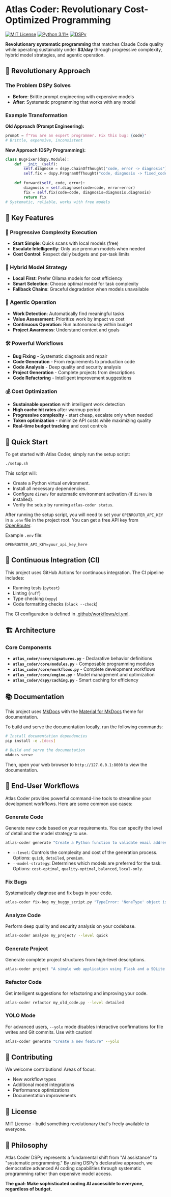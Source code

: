 # Atlas Coder: Revolutionary Cost-Optimized Programming

[![MIT License](https://img.shields.io/badge/License-MIT-green.svg)](LICENSE)
[![Python 3.11+](https://img.shields.io/badge/python-3.11+-blue.svg)](https://www.python.org/downloads/)
[![DSPy](https://img.shields.io/badge/DSPy-2.6+-orange.svg)](https://github.com/stanfordnlp/dspy)


**Revolutionary systematic programming** that matches Claude Code quality while operating sustainably under **$3/day** through progressive complexity, hybrid model strategies, and agentic operation.

## 🚀 Revolutionary Approach

### The Problem DSPy Solves
- **Before**: Brittle prompt engineering with expensive models
- **After**: Systematic programming that works with any model

### Example Transformation

**Old Approach (Prompt Engineering):**
```python
prompt = f"You are an expert programmer. Fix this bug: {code}"
# Brittle, expensive, inconsistent
```

**New Approach (DSPy Programming):**
```python
class BugFixer(dspy.Module):
    def __init__(self):
        self.diagnose = dspy.ChainOfThought("code, error -> diagnosis")
        self.fix = dspy.ProgramOfThought("code, diagnosis -> fixed_code")
    
    def forward(self, code, error):
        diagnosis = self.diagnose(code=code, error=error)
        fix = self.fix(code=code, diagnosis=diagnosis.diagnosis)
        return fix
# Systematic, reliable, works with free models
```

## 🎯 Key Features

### 🧠 Progressive Complexity Execution
- **Start Simple**: Quick scans with local models (free)
- **Escalate Intelligently**: Only use premium models when needed
- **Cost Control**: Respect daily budgets and per-task limits

### 🔄 Hybrid Model Strategy  
- **Local First**: Prefer Ollama models for cost efficiency
- **Smart Selection**: Choose optimal model for task complexity
- **Fallback Chains**: Graceful degradation when models unavailable

### 🤖 Agentic Operation
- **Work Detection**: Automatically find meaningful tasks
- **Value Assessment**: Prioritize work by impact vs cost
- **Continuous Operation**: Run autonomously within budget
- **Project Awareness**: Understand context and goals

### 🛠️ Powerful Workflows
- **Bug Fixing** - Systematic diagnosis and repair
- **Code Generation** - From requirements to production code
- **Code Analysis** - Deep quality and security analysis  
- **Project Generation** - Complete projects from descriptions
- **Code Refactoring** - Intelligent improvement suggestions

### 💰 Cost Optimization
- **Sustainable operation** with intelligent work detection
- **High cache hit rates** after warmup period
- **Progressive complexity** - start cheap, escalate only when needed
- **Token optimization** - minimize API costs while maximizing quality
- **Real-time budget tracking** and cost controls

## 🚀 Quick Start

To get started with Atlas Coder, simply run the setup script:

```bash
./setup.sh
```

This script will:
- Create a Python virtual environment.
- Install all necessary dependencies.
- Configure `direnv` for automatic environment activation (if `direnv` is installed).
- Verify the setup by running `atlas-coder status`.

After running the setup script, you will need to set your `OPENROUTER_API_KEY` in a `.env` file in the project root. You can get a free API key from [OpenRouter](https://openrouter.ai/).

Example `.env` file:
```
OPENROUTER_API_KEY=your_api_key_here
```

## 🧪 Continuous Integration (CI)

This project uses GitHub Actions for continuous integration. The CI pipeline includes:
- Running tests (`pytest`)
- Linting (`ruff`)
- Type checking (`mypy`)
- Code formatting checks (`black --check`)

The CI configuration is defined in [.github/workflows/ci.yml](.github/workflows/ci.yml).

## 🏗️ Architecture

### Core Components
- **`atlas_coder/core/signatures.py`** - Declarative behavior definitions
- **`atlas_coder/core/modules.py`** - Composable programming modules
- **`atlas_coder/core/workflows.py`** - Complete development workflows
- **`atlas_coder/core/engine.py`** - Model management and optimization
- **`atlas_coder/dspy/caching.py`** - Smart caching for efficiency

## 📚 Documentation

This project uses [MkDocs](https://www.mkdocs.org/) with the [Material for MkDocs](https://squidfunk.github.io/mkdocs-material/) theme for documentation.

To build and serve the documentation locally, run the following commands:

```bash
# Install documentation dependencies
pip install -e .[docs]

# Build and serve the documentation
mkdocs serve
```

Then, open your web browser to `http://127.0.0.1:8000` to view the documentation.

## 🚀 End-User Workflows

Atlas Coder provides powerful command-line tools to streamline your development workflows. Here are some common use cases:

### Generate Code

Generate new code based on your requirements. You can specify the level of detail and the model strategy to use.

```bash
atlas-coder generate "Create a Python function to validate email addresses" --level detailed --model-strategy quality-optimal
```

- `--level`: Controls the complexity and cost of the generation process. Options: `quick`, `detailed`, `premium`.
- `--model-strategy`: Determines which models are preferred for the task. Options: `cost-optimal`, `quality-optimal`, `balanced`, `local-only`.

### Fix Bugs

Systematically diagnose and fix bugs in your code.

```bash
atlas-coder fix-bug my_buggy_script.py "TypeError: 'NoneType' object is not subscriptable" --level detailed
```

### Analyze Code

Perform deep quality and security analysis on your codebase.

```bash
atlas-coder analyze my_project/ --level quick
```

### Generate Project

Generate complete project structures from high-level descriptions.

```bash
atlas-coder project "A simple web application using Flask and a SQLite database" --level premium
```

### Refactor Code

Get intelligent suggestions for refactoring and improving your code.

```bash
atlas-coder refactor my_old_code.py --level detailed
```

### YOLO Mode

For advanced users, `--yolo` mode disables interactive confirmations for file writes and Git commits. Use with caution!

```bash
atlas-coder generate "Create a new feature" --yolo
```

## 🤝 Contributing

We welcome contributions! Areas of focus:
- New workflow types
- Additional model integrations
- Performance optimizations
- Documentation improvements

## 📄 License

MIT License - build something revolutionary that's freely available to everyone.

## 🌟 Philosophy

Atlas Coder DSPy represents a fundamental shift from "AI assistance" to "systematic programming." By using DSPy's declarative approach, we democratize advanced AI coding capabilities through systematic programming rather than expensive model access.

**The goal: Make sophisticated coding AI accessible to everyone, regardless of budget.**

